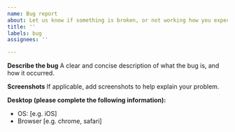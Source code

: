 ```yaml
---
name: Bug report
about: Let us know if something is broken, or not working how you expect it to
title: ''
labels: bug
assignees: ''

---
```


**Describe the bug**
A clear and concise description of what the bug is, and how it occurred.

**Screenshots**
If applicable, add screenshots to help explain your problem.

**Desktop (please complete the following information):**
 - OS: [e.g. iOS]
 - Browser [e.g. chrome, safari]
